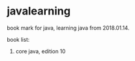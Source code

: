 # javalearning

book mark for java, learning java from 2018.01.14.

book list:

1. core java, edition 10



